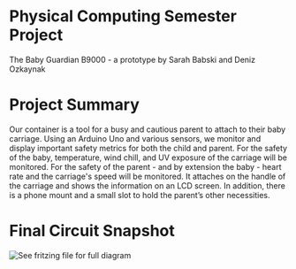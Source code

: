 # Physical Computing Semester Project
The Baby Guardian B9000 - a prototype by Sarah Babski and Deniz Ozkaynak

# Project Summary
Our container is a tool for a busy and cautious parent to attach to their baby carriage. Using an Arduino Uno and various sensors, we monitor and display important safety metrics for both the child and parent. For the safety of the baby, temperature, wind chill, and UV exposure of the carriage will be monitored. For the safety of the parent - and by extension the baby - heart rate and the carriage's speed will be monitored. It attaches on the handle of the carriage and shows the information on an LCD screen. In addition, there is a phone mount and a small slot to hold the parent’s other necessities.

# Final Circuit Snapshot
![See fritzing file for full diagram](https://raw.github.com/Murkantilism/PhysicalComputing/master/img/circuit_diagram.png)
